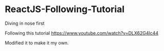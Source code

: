 # ReactJS-Following-Tutorial
Diving in nose first

Following this tutorial https://www.youtube.com/watch?v=DLX62G4lc44

Modified it to make it my own.
